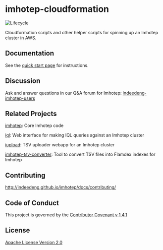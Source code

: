 imhotep-cloudformation
=======

![Lifecycle](https://img.shields.io/osslifecycle/indeedeng/imhotep-cloudformation.svg)

Cloudformation scripts and other helper scripts for spinning up an Imhotep cluster in AWS.

## Documentation
See the [quick start page](http://indeedeng.github.io/imhotep/docs/quick-start/) for instructions.

## Discussion
Ask and answer questions in our Q&A forum for Imhotep: [indeedeng-imhotep-users](https://groups.google.com/forum/#!forum/indeedeng-imhotep-users)

## Related Projects
[imhotep](https://github.com/indeedeng/imhotep): Core Imhotep code

[iql](https://github.com/indeedeng/iql): Web interface for making IQL queries against an Imhotep cluster

[iupload](https://github.com/indeedeng/iupload): TSV uploader webapp for an Imhotep cluster

[imhotep-tsv-converter](https://github.com/indeedeng/imhotep-tsv-converter): Tool to convert TSV files into Flamdex indexes for Imhotep

## Contributing
http://indeedeng.github.io/imhotep/docs/contributing/

## Code of Conduct
This project is governed by the [Contributor Covenant v 1.4.1](CODE_OF_CONDUCT.md)

## License
[Apache License Version 2.0](LICENSE)
